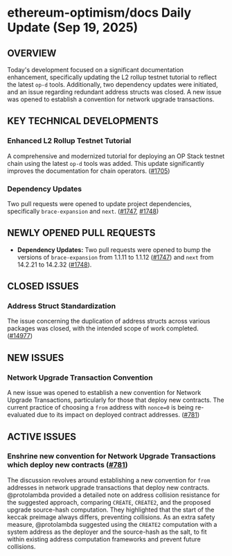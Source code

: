# ethereum-optimism/docs Daily Update (Sep 19, 2025)

## OVERVIEW 
Today's development focused on a significant documentation enhancement, specifically updating the L2 rollup testnet tutorial to reflect the latest `op-d` tools. Additionally, two dependency updates were initiated, and an issue regarding redundant address structs was closed. A new issue was opened to establish a convention for network upgrade transactions.

## KEY TECHNICAL DEVELOPMENTS

### Enhanced L2 Rollup Testnet Tutorial
A comprehensive and modernized tutorial for deploying an OP Stack testnet chain using the latest `op-d` tools was added. This update significantly improves the documentation for chain operators. ([#1705](https://github.com/ethereum-optimism/docs/pull/1705))

### Dependency Updates
Two pull requests were opened to update project dependencies, specifically `brace-expansion` and `next`. ([#1747](https://github.com/ethereum-optimism/docs/pull/1747), [#1748](https://github.com/ethereum-optimism/docs/pull/1748))

## NEWLY OPENED PULL REQUESTS
- **Dependency Updates:** Two pull requests were opened to bump the versions of `brace-expansion` from 1.1.11 to 1.1.12 ([#1747](https://github.com/ethereum-optimism/docs/pull/1747)) and `next` from 14.2.21 to 14.2.32 ([#1748](https://github.com/ethereum-optimism/docs/pull/1748)).

## CLOSED ISSUES

### Address Struct Standardization
The issue concerning the duplication of address structs across various packages was closed, with the intended scope of work completed. ([#14977](https://github.com/ethereum-optimism/docs/issues/14977))

## NEW ISSUES

### Network Upgrade Transaction Convention
A new issue was opened to establish a new convention for Network Upgrade Transactions, particularly for those that deploy new contracts. The current practice of choosing a `from` address with `nonce=0` is being re-evaluated due to its impact on deployed contract addresses. ([#781](https://github.com/ethereum-optimism/docs/issues/781))

## ACTIVE ISSUES

### Enshrine new convention for Network Upgrade Transactions which deploy new contracts ([#781](https://github.com/ethereum-optimism/docs/issues/781))
The discussion revolves around establishing a new convention for `from` addresses in network upgrade transactions that deploy new contracts. @protolambda provided a detailed note on address collision resistance for the suggested approach, comparing `CREATE`, `CREATE2`, and the proposed upgrade source-hash computation. They highlighted that the start of the keccak preimage always differs, preventing collisions. As an extra safety measure, @protolambda suggested using the `CREATE2` computation with a system address as the deployer and the source-hash as the salt, to fit within existing address computation frameworks and prevent future collisions.
